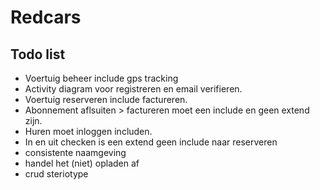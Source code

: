 # Redcars

## Todo list

* Voertuig beheer include gps tracking
* Activity diagram voor registreren en email verifieren.
* Voertuig reserveren include factureren.
* Abonnement aflsuiten > factureren moet een include en geen extend zijn.
* Huren moet inloggen includen.
* In en uit checken is een extend geen include naar reserveren
* consistente naamgeving
* handel het (niet) opladen af
* crud steriotype
